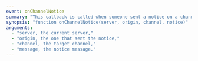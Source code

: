 ```yaml
---
event: onChannelNotice
summary: "This callback is called when someone sent a notice on a channel."
synopsis: "function onChannelNotice(server, origin, channel, notice)"
arguments:
  - "server, the current server,"
  - "origin, the one that sent the notice,"
  - "channel, the target channel,"
  - "message, the notice message."
---
```

